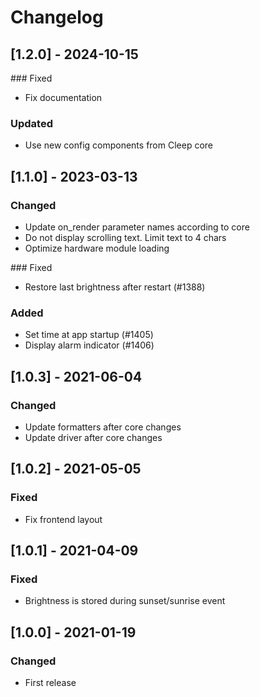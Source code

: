 # Changelog

## [1.2.0] - 2024-10-15
### Fixed
- Fix documentation

### Updated
- Use new config components from Cleep core

## [1.1.0] - 2023-03-13
### Changed
- Update on_render parameter names according to core
- Do not display scrolling text. Limit text to 4 chars
- Optimize hardware module loading

### Fixed
- Restore last brightness after restart (#1388)

### Added
- Set time at app startup (#1405)
- Display alarm indicator (#1406)

## [1.0.3] - 2021-06-04
### Changed
- Update formatters after core changes
- Update driver after core changes

## [1.0.2] - 2021-05-05
### Fixed
- Fix frontend layout

## [1.0.1] - 2021-04-09
### Fixed
- Brightness is stored during sunset/sunrise event

## [1.0.0] - 2021-01-19
### Changed
- First release
